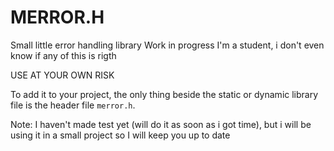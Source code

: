 # MERROR.H

Small little error handling library
Work in progress
I'm a student, i don't even know if any of this is rigth

USE AT YOUR OWN RISK

To add it to your project, the only thing beside the static or dynamic library 
file is the header file `merror.h`.

Note: I haven't made test yet (will do it as soon as i got time),
but i will be using it in a small project so I will keep you up to date
